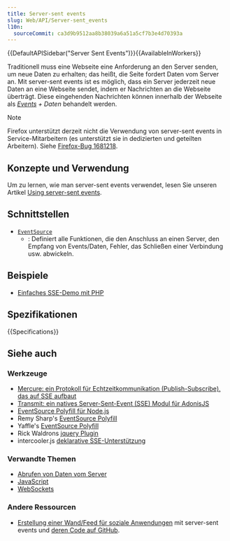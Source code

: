 ```yaml
---
title: Server-sent events
slug: Web/API/Server-sent_events
l10n:
  sourceCommit: ca3d9b9512aa8b38039a6a51a5cf7b3e4d70393a
---
```


{{DefaultAPISidebar("Server Sent Events")}}{{AvailableInWorkers}}

Traditionell muss eine Webseite eine Anforderung an den Server senden, um neue Daten zu erhalten; das heißt, die Seite fordert Daten vom Server an. Mit server-sent events ist es möglich, dass ein Server jederzeit neue Daten an eine Webseite sendet, indem er Nachrichten an die Webseite überträgt. Diese eingehenden Nachrichten können innerhalb der Webseite als _[Events](/de/docs/Web/API/Event) + Daten_ behandelt werden.

> [!NOTE]
> Firefox unterstützt derzeit nicht die Verwendung von server-sent events in Service-Mitarbeitern (es unterstützt sie in dedizierten und geteilten Arbeitern). Siehe [Firefox-Bug 1681218](https://bugzil.la/1681218).

## Konzepte und Verwendung

Um zu lernen, wie man server-sent events verwendet, lesen Sie unseren Artikel [Using server-sent events](/de/docs/Web/API/Server-sent_events/Using_server-sent_events).

## Schnittstellen

- [`EventSource`](/de/docs/Web/API/EventSource)
  - : Definiert alle Funktionen, die den Anschluss an einen Server, den Empfang von Events/Daten, Fehler, das Schließen einer Verbindung usw. abwickeln.

## Beispiele

- [Einfaches SSE-Demo mit PHP](https://github.com/mdn/dom-examples/tree/main/server-sent-events)

## Spezifikationen

{{Specifications}}

## Siehe auch

### Werkzeuge

- [Mercure: ein Protokoll für Echtzeitkommunikation (Publish-Subscribe), das auf SSE aufbaut](https://mercure.rocks/)
- [Transmit: ein natives Server-Sent-Event (SSE) Modul für AdonisJS](https://docs.adonisjs.com/guides/digging-deeper/transmit)
- [EventSource Polyfill für Node.js](https://github.com/EventSource/eventsource)
- Remy Sharp's [EventSource Polyfill](https://github.com/remy/polyfills/blob/master/EventSource.js)
- Yaffle's [EventSource Polyfill](https://github.com/Yaffle/EventSource)
- Rick Waldrons [jquery Plugin](https://github.com/rwaldron/jquery.eventsource)
- intercooler.js [deklarative SSE-Unterstützung](https://intercoolerjs.org/docs.html#sse)

### Verwandte Themen

- [Abrufen von Daten vom Server](/de/docs/Learn/JavaScript/Client-side_web_APIs/Fetching_data)
- [JavaScript](/de/docs/Web/JavaScript)
- [WebSockets](/de/docs/Web/API/WebSockets_API)

### Andere Ressourcen

- [Erstellung einer Wand/Feed für soziale Anwendungen](https://hacks.mozilla.org/2011/06/a-wall-powered-by-eventsource-and-server-sent-events/) mit server-sent events und [deren Code auf GitHub](https://github.com/mozilla/webowonder-demos/tree/master/demos/friends%20timeline).
